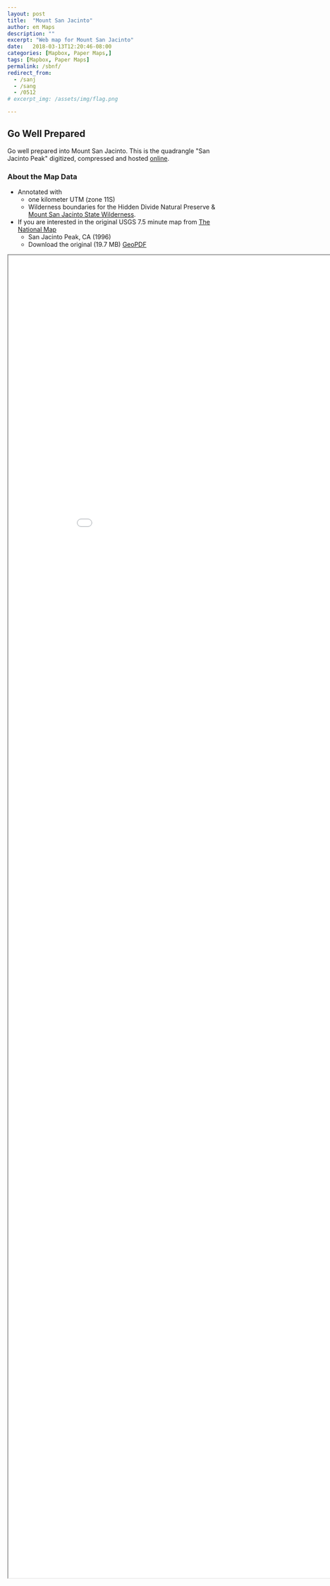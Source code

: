 ```yaml
---
layout: post
title:  "Mount San Jacinto"
author: eπ Maps
description: ""
excerpt: "Web map for Mount San Jacinto"
date:   2018-03-13T12:20:46-08:00
categories: [Mapbox, Paper Maps,]
tags: [Mapbox, Paper Maps]
permalink: /sbnf/
redirect_from:
  - /sanj
  - /sang
  - /0512
# excerpt_img: /assets/img/flag.png

---
```



## Go Well Prepared

Go well prepared into Mount San Jacinto.  This is the quadrangle "San Jacinto Peak" digitized, compressed and hosted [online](http://mapbox.com).

### About the Map Data

* Annotated with
  * one kilometer UTM (zone 11S)
  * Wilderness boundaries for the Hidden Divide Natural Preserve & [Mount San Jacinto State Wilderness](http://www.parks.ca.gov/?page_id=636).
* If you are interested in the original USGS 7.5 minute map from [The National Map](http://nationalmap.gov/)
  * San Jacinto Peak, CA (1996)
  * Download the original (19.7 MB)  [GeoPDF](https://prd-tnm.s3.amazonaws.com/StagedProducts/Maps/HistoricalTopo/PDF/CA/24000/CA_San%20Jacinto%20Peak_101981_1996_24000_geo.pdf)


<iframe allowfullscreen="true" mozallowfullscreen="true" webkitallowfullscreen="true"
  style="height: 75vh; width: 95vw;"
  src="/epi-maps.html?t=San%20Jacinto&z=16.5&style=0512&w=-117.25&s=33.5&e=-116.25&n=34.5&authkey=278314/#14/33.81026/-116.65019"
  >
  <p>Your browser does not support iframes.</p>
</iframe>
